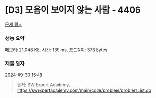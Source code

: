# [D3] 모음이 보이지 않는 사람 - 4406 

[문제 링크](https://swexpertacademy.com/main/code/problem/problemDetail.do?contestProbId=AWNcD_66pUEDFAV8) 

### 성능 요약

메모리: 21,048 KB, 시간: 139 ms, 코드길이: 373 Bytes

### 제출 일자

2024-09-30 15:48



> 출처: SW Expert Academy, https://swexpertacademy.com/main/code/problem/problemList.do